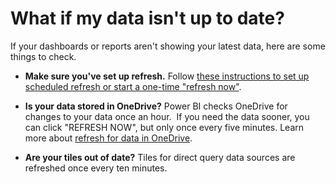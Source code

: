 ﻿<properties
   pageTitle="What if my data isn't up to date?"
   description="What if my data isn't up to date?"
   services="powerbi"
   documentationCenter=""
   authors="mgblythe"
   manager="mblythe"
   editor=""
   tags=""/>

<tags
   ms.service="powerbi"
   ms.devlang="NA"
   ms.topic="article"
   ms.tgt_pltfrm="NA"
   ms.workload="powerbi"
   ms.date="10/16/2015"
   ms.author="adamw"/>

# What if my data isn't up to date?

If your dashboards or reports aren't showing your latest data, here are some things to check.

-   **Make sure you've set up refresh.** Follow [these instructions to set up scheduled refresh or start a one-time "refresh now"](powerbi-refresh-data.md).

-   **Is your data stored in OneDrive?** Power BI checks OneDrive for
    changes to your data once an hour.  If you need the data sooner, you can click "REFRESH NOW", but only once every five minutes. Learn more about [refresh for data in OneDrive](powerbi-refresh-excel-file-onedrive.md).

-   **Are your tiles out of date?** Tiles for direct query data
    sources are refreshed once every ten minutes.
